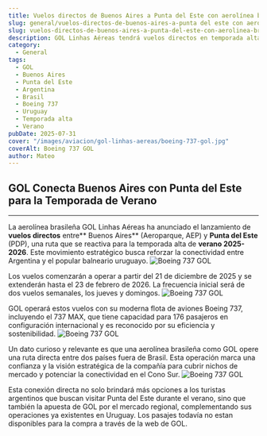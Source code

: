 ```yaml
---
title: Vuelos directos de Buenos Aires a Punta del Este con aerolínea brasilera
slug: general/vuelos-directos-de-buenos-aires-a-punta del este con aerolinea brasilera
slug: vuelos-directos-de-buenos-aires-a-punta-del-este-con-aerolinea-brasilera
description: GOL Linhas Aéreas tendrá vuelos directos en temporada alta.
category:
  - General
tags:
  - GOL
  - Buenos Aires
  - Punta del Este
  - Argentina
  - Brasil
  - Boeing 737
  - Uruguay
  - Temporada alta
  - Verano
pubDate: 2025-07-31
cover: "/images/aviacion/gol-linhas-aereas/boeing-737-gol.jpg"
coverAlt: Boeing 737 GOL
author: Mateo
---
```


## GOL Conecta Buenos Aires con Punta del Este para la Temporada de Verano

***

La aerolínea brasileña GOL Linhas Aéreas ha anunciado el lanzamiento de **vuelos directos** entre** Buenos Aires** (Aeroparque, AEP) y **Punta del Este** (PDP), una ruta que se reactiva para la temporada alta de **verano 2025-2026**. Este movimiento estratégico busca reforzar la conectividad entre Argentina y el popular balneario uruguayo.
<img src="/images/aviacion/gol-linhas-aereas/737-gol.avif" alt="Boeing 737 GOL">

Los vuelos comenzarán a operar a partir del 21 de diciembre de 2025 y se extenderán hasta el 23 de febrero de 2026. La frecuencia inicial será de dos vuelos semanales, los jueves y domingos.
<img src="/images/aviacion/gol-linhas-aereas/avion-gol-boeing.jpg" alt="Boeing 737 GOL">

GOL operará estos vuelos con su moderna flota de aviones Boeing 737, incluyendo el 737 MAX, que tiene capacidad para 176 pasajeros en configuración internacional y es reconocido por su eficiencia y sostenibilidad.
<img src="/images/aviacion/gol-linhas-aereas/boeing-737-max-gol.jpeg" alt="Boeing 737 GOL">

Un dato curioso y relevante es que una aerolínea brasileña como GOL opere una ruta directa entre dos países fuera de Brasil. Esta operación marca una confianza y la visión estratégica de la compañía para cubrir nichos de mercado y potenciar la conectividad en el Cono Sur.
<img src="/images/aviacion/gol-linhas-aereas/boeing-737-gol.jpeg" alt="Boeing 737 GOL">

Esta conexión directa no solo brindará más opciones a los turistas argentinos que buscan visitar Punta del Este durante el verano, sino que también la apuesta de GOL por el mercado regional, complementando sus operaciones ya existentes en Uruguay. Los pasajes todavía no estan disponibles para la compra a través de la web de GOL.

